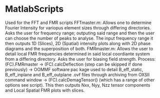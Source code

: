 # MatlabScripts
Used for the FFT and FMR scripts
FFTmaster.m: Allows one to determine Fourier Intensity for variopus element sizes through differing directories. Asks the user for frequency range; outputing said range and then the user can choose the number of peaks to analyse. The input frequency range it then outputs 1D (Slices), 2D (Spatial) intensity plots along with 2D phase diagrams and the superposition of both.
FMRmaster.m: Allows the user to detail local FMR frequencies determined in said local coordiante system from a differing directory. Asks the user for biasing field strength. Process: (FC).FMRmaster -> (FC).calcDeflection (step can be skipped if done previously) -> OOMMF software pac kage used to detail B_eff_static, B_eff_inplane and B_eff_outplane .ovf files through archiving from OXSII command window -> (FC).calcDemagTensor() (which has a range of other options see script). This then outputs Nxx, Nyy, Nzz tensor components and Local Spatial FMR plots with slices.
